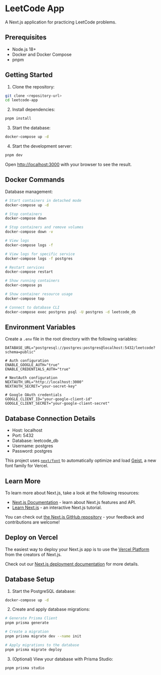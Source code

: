 # LeetCode App

A Next.js application for practicing LeetCode problems.

## Prerequisites

- Node.js 18+ 
- Docker and Docker Compose
- pnpm

## Getting Started

1. Clone the repository:
```bash
git clone <repository-url>
cd leetcode-app
```

2. Install dependencies:
```bash
pnpm install
```

3. Start the database:
```bash
docker-compose up -d
```

4. Start the development server:
```bash
pnpm dev
```

Open [http://localhost:3000](http://localhost:3000) with your browser to see the result.

## Docker Commands

Database management:
```bash
# Start containers in detached mode
docker-compose up -d

# Stop containers
docker-compose down

# Stop containers and remove volumes
docker-compose down -v

# View logs
docker-compose logs -f

# View logs for specific service
docker-compose logs -f postgres

# Restart services
docker-compose restart

# Show running containers
docker-compose ps

# Show container resource usage
docker-compose top

# Connect to database CLI
docker-compose exec postgres psql -U postgres -d leetcode_db
```

## Environment Variables

Create a `.env` file in the root directory with the following variables:

```env
DATABASE_URL="postgresql://postgres:postgres@localhost:5432/leetcode?schema=public"

# Auth configuration
ENABLE_GOOGLE_AUTH="true"
ENABLE_CREDENTIALS_AUTH="true"

# NextAuth configuration
NEXTAUTH_URL="http://localhost:3000"
NEXTAUTH_SECRET="your-secret-key"

# Google OAuth credentials
GOOGLE_CLIENT_ID="your-google-client-id"
GOOGLE_CLIENT_SECRET="your-google-client-secret"
```

## Database Connection Details

- Host: localhost
- Port: 5432
- Database: leetcode_db
- Username: postgres
- Password: postgres

This project uses [`next/font`](https://nextjs.org/docs/app/building-your-application/optimizing/fonts) to automatically optimize and load [Geist](https://vercel.com/font), a new font family for Vercel.

## Learn More

To learn more about Next.js, take a look at the following resources:

- [Next.js Documentation](https://nextjs.org/docs) - learn about Next.js features and API.
- [Learn Next.js](https://nextjs.org/learn) - an interactive Next.js tutorial.

You can check out [the Next.js GitHub repository](https://github.com/vercel/next.js) - your feedback and contributions are welcome!

## Deploy on Vercel

The easiest way to deploy your Next.js app is to use the [Vercel Platform](https://vercel.com/new?utm_medium=default-template&filter=next.js&utm_source=create-next-app&utm_campaign=create-next-app-readme) from the creators of Next.js.

Check out our [Next.js deployment documentation](https://nextjs.org/docs/app/building-your-application/deploying) for more details.

## Database Setup

1. Start the PostgreSQL database:
```bash
docker-compose up -d
```

2. Create and apply database migrations:
```bash
# Generate Prisma Client
pnpm prisma generate

# Create a migration
pnpm prisma migrate dev --name init

# Apply migrations to the database
pnpm prisma migrate deploy
```

3. (Optional) View your database with Prisma Studio:
```bash
pnpm prisma studio
```
